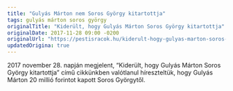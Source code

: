 ```yaml
---
title: "Gulyás Márton nem Soros György kitartottja"
tags: gulyás márton soros györgy
originalTitle: "Kiderült, hogy Gulyás Márton Soros György kitartottja"
originalDate: 2017-11-28 09:00 -0200
originalUrl: "https://pestisracok.hu/kiderult-hogy-gulyas-marton-soros-gyorgy-kitartottja/"
updatedOrigina: true
---
```


2017 november 28. napján megjelent, “Kiderült, hogy Gulyás Márton Soros György kitartottja” című cikkünkben valótlanul híreszteltük, hogy Gulyás Márton 20 millió forintot kapott Soros Györgytől.